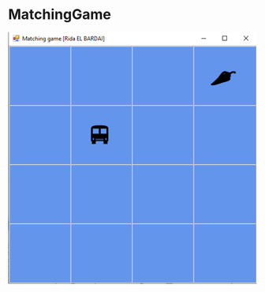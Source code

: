 # MatchingGame

![alt text](https://github.com/ridaelbardai/MatchingGame/blob/master/Capture%20d%E2%80%99%C3%A9cran%202022-01-14%20220949.png)
